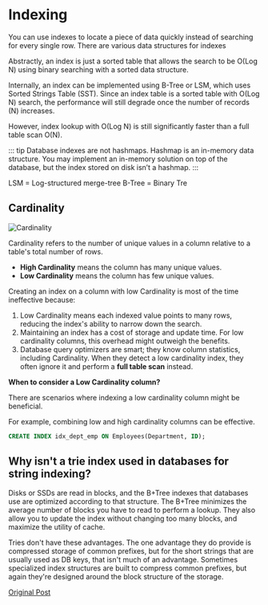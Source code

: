 # Indexing

You can use indexes to locate a piece of data quickly instead of searching for every single row. There are various data structures for indexes

Abstractly, an index is just a sorted table that allows the search to be O(Log N) using binary searching with a sorted data structure. 

Internally, an index can be implemented using B-Tree or LSM, which uses Sorted Strings Table (SST). Since an index table is a sorted table with O(Log N) search, the performance will still degrade once the number of records (N) increases.

However, index lookup with O(Log N) is still significantly faster than a full table scan O(N).

::: tip 
Database indexes are not hashmaps. Hashmap is an in-memory data structure. You may implement an in-memory solution on top of the database, but the index stored on disk isn’t a hashmap. 
:::

LSM = Log-structured merge-tree
B-Tree = Binary Tre

## Cardinality

![Cardinality](https://i.pinimg.com/originals/06/b6/2b/06b62b6acb0010624e641b517cf96efd.jpg)

Cardinality refers to the number of unique values in a column relative to a table's total number of rows. 
-  **High Cardinality** means the column has many unique values.
-  **Low Cardinality** means the column has few unique values.

Creating an index on a column with low Cardinality is most of the time ineffective because:
1. Low Cardinality means each indexed value points to many rows, reducing the index's ability to narrow down the search.
2. Maintaining an index has a cost of storage and update time. For low cardinality columns, this overhead might outweigh the benefits.
3. Database query optimizers are smart; they know column statistics, including Cardinality. When they detect a low cardinality index, they often ignore it and perform a **full table scan** instead.


**When to consider a Low Cardinality column?**

There are scenarios where indexing a low cardinality column might be beneficial.

For example, combining low and high cardinality columns can be effective.

```sql
CREATE INDEX idx_dept_emp ON Employees(Department, ID);
```


## Why isn't a trie index used in databases for string indexing?

Disks or SSDs are read in blocks, and the B+Tree indexes that databases use are optimized according to that structure. The B+Tree minimizes the average number of blocks you have to read to perform a lookup. They also allow you to update the index without changing too many blocks, and maximize the utility of cache.

Tries don't have these advantages. The one advantage they do provide is compressed storage of common prefixes, but for the short strings that are usually used as DB keys, that isn't much of an advantage. Sometimes specialized index structures are built to compress common prefixes, but again they're designed around the block structure of the storage.

[Original Post](https://stackoverflow.com/questions/70472468/why-isnt-a-trie-index-used-in-databases-for-string-indexing)